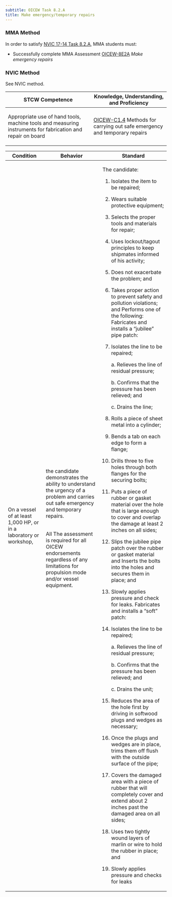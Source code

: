 ```yaml
---
subtitle: OICEW Task 8.2.A 
title: Make emergency/temporary repairs
---
```



### MMA Method

In order to satisfy  [NVIC 17-14  Task  8.2.A]({{site.baseurl}}/assets/images/nvic-17-14.pdf), MMA students must:

* Successfully complete MMA Assessment [OICEW-8E2A]({{site.baseurl}}/assessments/Engine/OICEW-8E2A) *Make emergency repairs*


### NVIC Method

<a onclick="togglevisibility('nvic_methods')" >See NVIC method.</a>

<div id='nvic_methods' class='hide'>

<table>
<thead>
<tr>
<th class='forty'> STCW Competence </th>
<th class='sixty'> Knowledge, Understanding, and Proficiency </th>
</tr>
</thead>




<tbody>
<tr><td markdown='1'>

Appropriate use of hand tools, machine tools and measuring instruments for fabrication and repair on board

</td><td markdown='1'>

[OICEW-C1.4](../../tables/31.html#OICEW-C1.4) Methods for carrying out safe emergency and temporary repairs

</td></tr>


</tbody>
</table>


<table>
<thead>
<tr><th class='twenty'>  Condition </th><th class='twenty'> Behavior </th><th  class='sixty'>Standard </th></tr>
</thead>
<tbody >



<tr><td markdown='1'>

On a vessel of at least 1,000 HP, or in a laboratory or workshop,

</td><td markdown='1'>

the candidate demonstrates the ability to understand the urgency of a problem and carries out safe emergency and temporary repairs.

<br>

<div class="tooltip">All
<span class="tooltiptext">
The assessment is required for all OICEW endorsements regardless of any limitations for propulsion mode and/or vessel equipment.
</span>
</div>


</td><td markdown='1'>

The candidate:

1. Isolates the item to be repaired;

2. Wears suitable protective equipment;

3. Selects the proper tools and materials for repair;

4. Uses lockout/tagout principles to keep shipmates informed of his activity;

5. Does not exacerbate the problem; and

6. Takes proper action to prevent safety and pollution violations; and Performs one of the following: Fabricates and installs a “jubilee” pipe patch:

1. Isolates the line to be repaired;

     a. Relieves the line of residual pressure;

     b. Confirms that the pressure has been relieved; and

     c. Drains the line;

2. Rolls a piece of sheet metal into a cylinder;

3. Bends a tab on each edge to form a flange;

4. Drills three to five holes through both flanges for the securing bolts;

5. Puts a piece of rubber or gasket material over the hole that is large enough to cover and overlap the damage at least 2 inches on all sides;

6. Slips the jubilee pipe patch over the rubber or gasket material and Inserts the bolts into the holes and secures them in place; and

7. Slowly applies pressure and check for leaks. Fabricates and installs a “soft” patch:

1. Isolates the line to be repaired;

     a. Relieves the line of residual pressure;

     b. Confirms that the pressure has been relieved; and

     c. Drains the unit;

2. Reduces the area of the hole first by driving in softwood plugs and wedges as necessary;

3. Once the plugs and wedges are in place, trims them off flush with the outside surface of the pipe;

4. Covers the damaged area with a piece of rubber that will completely cover and extend about 2 inches past the damaged area on all sides;

5. Uses two tightly wound layers of marlin or wire to hold the rubber in place; and

6. Slowly applies pressure and checks for leaks

</td></tr>
</tbody>
</table>
</div>
